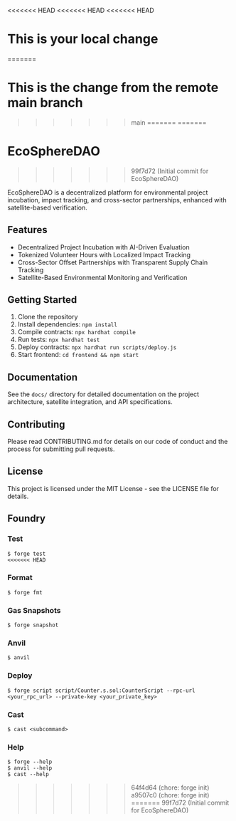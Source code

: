 <<<<<<< HEAD
<<<<<<< HEAD
<<<<<<< HEAD
# This is your local change
=======
# This is the change from the remote main branch
>>>>>>> main
=======
=======
# EcoSphereDAO
>>>>>>> 99f7d72 (Initial commit for EcoSphereDAO)

EcoSphereDAO is a decentralized platform for environmental project incubation, impact tracking, and cross-sector partnerships, enhanced with satellite-based verification.

## Features

- Decentralized Project Incubation with AI-Driven Evaluation
- Tokenized Volunteer Hours with Localized Impact Tracking
- Cross-Sector Offset Partnerships with Transparent Supply Chain Tracking
- Satellite-Based Environmental Monitoring and Verification

## Getting Started

1. Clone the repository
2. Install dependencies: `npm install`
3. Compile contracts: `npx hardhat compile`
4. Run tests: `npx hardhat test`
5. Deploy contracts: `npx hardhat run scripts/deploy.js`
6. Start frontend: `cd frontend && npm start`

## Documentation

See the `docs/` directory for detailed documentation on the project architecture, satellite integration, and API specifications.

## Contributing

Please read CONTRIBUTING.md for details on our code of conduct and the process for submitting pull requests.

## License

This project is licensed under the MIT License - see the LICENSE file for details.

## Foundry

### Test

```shell
$ forge test
<<<<<<< HEAD
```

### Format

```shell
$ forge fmt
```

### Gas Snapshots

```shell
$ forge snapshot
```

### Anvil

```shell
$ anvil
```

### Deploy

```shell
$ forge script script/Counter.s.sol:CounterScript --rpc-url <your_rpc_url> --private-key <your_private_key>
```

### Cast

```shell
$ cast <subcommand>
```

### Help

```shell
$ forge --help
$ anvil --help
$ cast --help
```
>>>>>>> 64f4d64 (chore: forge init)
>>>>>>> a9507c0 (chore: forge init)
=======
>>>>>>> 99f7d72 (Initial commit for EcoSphereDAO)
